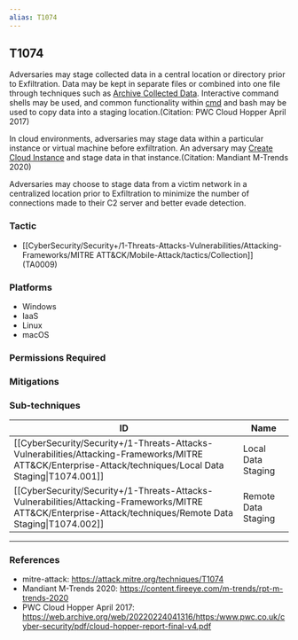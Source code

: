 ```yaml
---
alias: T1074
---
```


## T1074

Adversaries may stage collected data in a central location or directory prior to Exfiltration. Data may be kept in separate files or combined into one file through techniques such as [Archive Collected Data](https://attack.mitre.org/techniques/T1560). Interactive command shells may be used, and common functionality within [cmd](https://attack.mitre.org/software/S0106) and bash may be used to copy data into a staging location.(Citation: PWC Cloud Hopper April 2017)

In cloud environments, adversaries may stage data within a particular instance or virtual machine before exfiltration. An adversary may [Create Cloud Instance](https://attack.mitre.org/techniques/T1578/002) and stage data in that instance.(Citation: Mandiant M-Trends 2020)

Adversaries may choose to stage data from a victim network in a centralized location prior to Exfiltration to minimize the number of connections made to their C2 server and better evade detection.


### Tactic
- [[CyberSecurity/Security+/1-Threats-Attacks-Vulnerabilities/Attacking-Frameworks/MITRE ATT&CK/Mobile-Attack/tactics/Collection]] (TA0009)

### Platforms
- Windows
- IaaS
- Linux
- macOS

### Permissions Required

### Mitigations

### Sub-techniques

| ID | Name |
| --- | --- |
| [[CyberSecurity/Security+/1-Threats-Attacks-Vulnerabilities/Attacking-Frameworks/MITRE ATT&CK/Enterprise-Attack/techniques/Local Data Staging\|T1074.001]] | Local Data Staging |
| [[CyberSecurity/Security+/1-Threats-Attacks-Vulnerabilities/Attacking-Frameworks/MITRE ATT&CK/Enterprise-Attack/techniques/Remote Data Staging\|T1074.002]] | Remote Data Staging |


---
### References

- mitre-attack: https://attack.mitre.org/techniques/T1074
- Mandiant M-Trends 2020: https://content.fireeye.com/m-trends/rpt-m-trends-2020
- PWC Cloud Hopper April 2017: https://web.archive.org/web/20220224041316/https:/www.pwc.co.uk/cyber-security/pdf/cloud-hopper-report-final-v4.pdf
